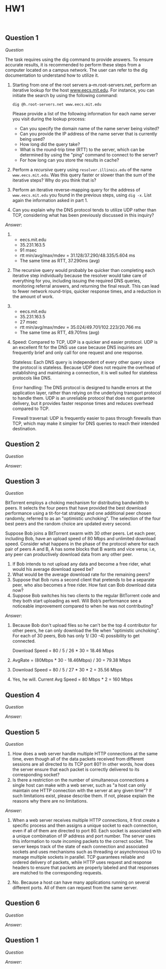 # HW1
<br>

## Question 1
*Question*

The task requires using the dig command to provide answers. To ensure accurate results, it
is recommended to perform these steps from a computer located on a campus network. The
user can refer to the dig documentation to understand how to utilize it.

1. Starting from one of the root servers a–m.root-servers.net, perform an iterative lookup for the host www.eecs.mit.edu. For instance, you can initiate the search by using the following command:
    ```
    dig @h.root-servers.net www.eecs.mit.edu
    ```
    Please provide a list of the following information for each name server you visit during the lookup process:
    - Can you specify the domain name of the name server being visited?
    - Can you provide the IP address of the name server that is currently being used?
    - How long did the query take?
    - What is the round-trip time (RTT) to the server, which can be determined by using the "ping" command to connect to the server?
    - For how long can you store the results in cache?

2. Perform a *recursive* query using `resolver.illinois.edu` of the name
`www.eecs.mit.edu`. Was this query faster or slower than the sum of the iterative steps? Why do you think that is?

3. Perform an iterative reverse-mapping query for the address of `www.eecs.mit.edu` you found in the previous steps, using `dig -x`. List again the information asked in part 1.

4. Can you explain why the DNS protocol tends to utilize UDP rather than TCP, considering what has been previously discussed in this inquiry?



*Answer*: 
1.  - eecs.mit.edu
    - 35.231.163.5
    - 91 msec
    - rtt min/avg/max/mdev = 31.128/37.290/48.335/5.604 ms
    - The same time as RTT, 37.290ms (avg)
2. The recursive query would probably be quicker than completing each iterative step individually because the resolver would take care of everything for you, including issuing the required DNS queries, monitoring referral answers, and returning the final result. This can lead to fewer network round-trips, quicker response times, and a reduction in the amount of work.

3.  - eecs.mit.edu
    - 35.231.163.5
    - 27 msec
    - rtt min/avg/max/mdev = 35.024/49.701/102.223/20.766 ms
    - The same time as RTT, 49.701ms (avg)

4.  Speed: Compared to TCP, UDP is a quicker and easier protocol. UDP is an excellent fit for the DNS use case because DNS inquiries are frequently brief and only call for one request and one response.

    Stateless: Each DNS query is independent of every other query since the protocol is stateless. Because UDP does not require the overhead of establishing and maintaining a connection, it is well suited for stateless protocols like DNS.

    Error handling: The DNS protocol is designed to handle errors at the application layer, rather than relying on the underlying transport protocol to handle them. UDP is an unreliable protocol that does not guarantee delivery, but it provides faster response times and reduces overhead compared to TCP.

    Firewall traversal: UDP is frequently easier to pass through firewalls than TCP, which may make it simpler for DNS queries to reach their intended destination.

 
    

## Question 2
*Question*



*Answer*: 

    
## Question 3
*Question*

BitTorrent employs a choking mechanism for distributing bandwidth to peers. It selects the
four peers that have provided the best download performance using a tit-for-tat strategy
and one additional peer chosen randomly, referred to as an "optimistic unchoking". The
selection of the four best peers and the random choice are updated every second.

Suppose Bob joins a BitTorrent swarm with 30 other peers. Let each peer, including Bob,
have an upload speed of 80 Mbps and unlimited download speed. Consider what happens in
the phase of the protocol where for each pair of peers A and B, A has some blocks that B
wants and vice versa; i.e, any peer can productively download data from any other peer.

1. If Bob intends to not upload any data and become a free rider, what would his average
download speed be?
2. What would be the average download rate for the remaining peers?
3. Suppose that Bob runs a second client that pretends to be a separate peer, who also
becomes a free rider. How fast can Bob download data now?
4. Suppose Bob switches his two clients to the regular BitTorrent code and they both start
uploading as well. Will Bob’s performance see a noticeable improvement compared to
when he was not contributing?



*Answer*: 

1. Because Bob don't upload files so he can't be the top 4 contributor for other peers, he can only download the file when "optimistic unchoking". For each of 30 peers, Bob has only 1/ (30 -4) possibility to get connected.

    Download Speed = 80 / 5 / 26 * 30 = 18.46 Mbps

2. AvgRate = (80Mbps * 30 - 18.46Mbps) / 30 = 79.38 Mbps
3. Download Speed = 80 / 5 / 27 * 30 * 2 = 35.56 Mbps
4. Yes, he will. Current Avg Speed = 80 Mbps * 2 = 160 Mbps

## Question 4
*Question*



*Answer*: 


## Question 5
*Question*
1. How does a web server handle multiple HTTP connections at the same time, even
though all of the data packets received from different sessions are all directed to its
TCP port 80? In other words, how does the server ensure that each packet is correctly
delivered to its corresponding socket?
2. Is there a restriction on the number of simultaneous connections a single host can make
with a web server, such as "a host can only maintain one HTTP connection with the
server at any given time"? If such limitations exist, please describe them. If not, please
explain the reasons why there are no limitations.



*Answer*: 

1. When a web server receives multiple HTTP connections, it first create a specific process and then assigns a unique socket to each connection, even if all of them are directed to port 80. Each socket is associated with a unique combination of IP address and port number. The server uses this information to route incoming packets to the correct socket. The server keeps track of the state of each connection and associated sockets and uses mechanisms such as threading or asynchronous I/O to manage multiple sockets in parallel. TCP guarantees reliable and ordered delivery of packets, while HTTP uses request and response headers to ensure that packets are properly labeled and that responses are matched to the corresponding requests.

2. No. Because a host can have many applications running on several different ports. All of them can request from the same server. 



## Question 6
*Question*



*Answer*: 

## Question 1
*Question*



*Answer*: 